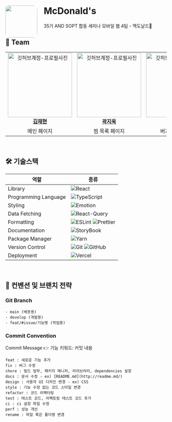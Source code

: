 # McDonald's <img src="https://encrypted-tbn0.gstatic.com/images?q=tbn:ANd9GcRB14Eqv3mPrARIclzqd99yZ3nGCuk9l0f5s9_ehjUbJlwopWAzJcrzcSbDA56pUE5LXFY&usqp=CAU" width="100" align="left" style='border-radius: 12px; margin-right: 20px'/>

35기 AND SOPT 합동 세미나 모바일 웹 4팀 - 맥도날드🍔

<h2> 👥 Team </h2>

<table align="center">
    <tr align="center">
      <td style="min-width: 150px;">
            <a href="https://github.com/imddoy">
              <img src="https://avatars.githubusercontent.com/u/90364711?v=4" width="200" alt="깃허브계정-프로필사진">
              <br />
              <b>김채현</b>
            </a>
        </td>
      <td style="min-width: 150px;">
            <a href="https://github.com/gwagjiug">
              <img src="https://avatars.githubusercontent.com/u/99489686?v=4" width="200" alt="깃허브계정-프로필사진">
              <br />
              <b>곽지욱</b>
            </a>
        </td>
      <td style="min-width: 150px;">
            <a href="https://github.com/bongtta">
              <img src="https://avatars.githubusercontent.com/u/154000318?v=4" width="200" alt="깃허브계정-프로필사진">
              <br />
              <b>김채은</b>
            </a>
        </td>
      <td style="min-width: 150px;">
            <a href="https://github.com/youtheyeon">
              <img src="https://avatars.githubusercontent.com/u/127864650?v=4" width="200" alt="깃허브계정-프로필사진">
              <br />
              <b>유서연</b>
            </a>
        </td>
    </tr>
    <tr align="center">
       <td>
            메인 페이지 <br/>
      </td>
       <td>
            찜 목록 페이지 <br/>
      </td>
       <td>
            버거 상세 페이지 <br/>
      </td>
      <td>
            버거 목록 페이지 <br/>
      </td>
    </tr>
</table>

</br>

<h2> 🛠 기술스택 </h2>

   <div align="center">

| 역할                 | 종류                                                                                                                                                                                                                      |
| -------------------- | ------------------------------------------------------------------------------------------------------------------------------------------------------------------------------------------------------------------------- |
| Library              | ![React](https://img.shields.io/badge/React-61DAFB?style=for-the-badge&logo=React&logoColor=black)                                                                                                                        |
| Programming Language | ![TypeScript](https://img.shields.io/badge/TypeScript-3178C6?style=for-the-badge&logo=TypeScript&logoColor=white)                                                                                                         |
| Styling              | ![Emotion](https://img.shields.io/badge/Emotion-DB7093?style=for-the-badge&logo=emotion&logoColor=white)                                                                                                                  |
| Data Fetching        | ![React-Query](https://img.shields.io/badge/reactquery-FF4154.svg?style=for-the-badge&logo=reactquery&logoColor=white)                                                                                                    |
| Formatting           | ![ESLint](https://img.shields.io/badge/eslint-4B32C3.svg?style=for-the-badge&logo=eslint&logoColor=white) ![Prettier](https://img.shields.io/badge/prettier-F7B93E.svg?style=for-the-badge&logo=prettier&logoColor=white) |
| Documentation        | ![StoryBook](https://img.shields.io/badge/storybook-FF4785.svg?style=for-the-badge&logo=storybook&logoColor=white)                                                                                                        |
| Package Manager      | ![Yarn](https://img.shields.io/badge/yarn-2C8EBB.svg?style=for-the-badge&logo=yarn&logoColor=white)                                                                                                                       |
| Version Control      | ![Git](https://img.shields.io/badge/git-%23F05033.svg?style=for-the-badge&logo=git&logoColor=white) ![GitHub](https://img.shields.io/badge/github-%23121011.svg?style=for-the-badge&logo=github&logoColor=white)          |
| Deployment           | ![Vercel](https://img.shields.io/badge/Vercel-000000?style=for-the-badge&logo=vercel&logoColor=white)                                                                                                                     |

</div>

</br>

<h2> 📄 컨벤션 및 브랜치 전략 </h2>
<h3>Git Branch</h3>

```
- main (배포용)
- develop (개발용)
- feat/#issue/기능명 (작업용)
```

<h3>Commit Convention</h3>
Commit Message 👉 기능 키워드: 커밋 내용</br>

```
feat : 새로운 기능 추가
fix : 버그 수정
chore : 빌드 업무, 패키지 매니저, 라이브러리, dependencies 설정
docs : 문서 수정 - ex) [README.md](http://readme.md/)
design : 사용자 UI 디자인 변경 - ex) CSS
style : 기능 수정 없는 코드 스타일 변경
refactor : 코드 리팩터링
test : 테스트 코드, 리펙토링 테스트 코드 추가
ci : ci 설정 파일 수정
perf : 성능 개선
rename : 파일 혹은 폴더명 변경
```
